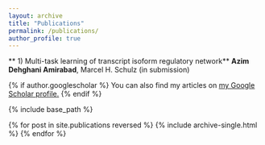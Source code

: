 ```yaml
---
layout: archive
title: "Publications"
permalink: /publications/
author_profile: true
---
```


 ** 1) Multi-task learning of transcript isoform regulatory network**
 **Azim Dehghani Amirabad**, Marcel H. Schulz (in submission)
 

{% if author.googlescholar %}
  You can also find my articles on <u><a href="{{author.googlescholar}}">my Google Scholar profile</a>.</u>
{% endif %}

{% include base_path %}

{% for post in site.publications reversed %}
  {% include archive-single.html %}
{% endfor %}
